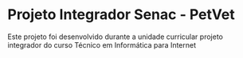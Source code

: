 # Projeto Integrador Senac - PetVet
Este projeto foi desenvolvido durante a unidade curricular projeto integrador do curso Técnico em Informática para Internet
